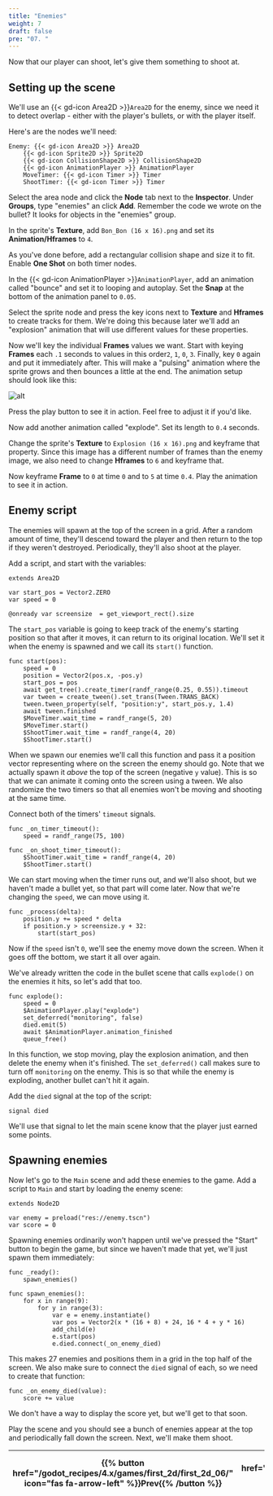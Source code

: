 ```yaml
---
title: "Enemies"
weight: 7
draft: false
pre: "07. "
---
```


Now that our player can shoot, let's give them something to shoot at.

## Setting up the scene

We'll use an {{< gd-icon Area2D >}}`Area2D` for the enemy, since we need it to detect overlap - either with the player's bullets, or with the player itself.

Here's are the nodes we'll need:

```
Enemy: {{< gd-icon Area2D >}} Area2D
    {{< gd-icon Sprite2D >}} Sprite2D
    {{< gd-icon CollisionShape2D >}} CollisionShape2D
    {{< gd-icon AnimationPlayer >}} AnimationPlayer
    MoveTimer: {{< gd-icon Timer >}} Timer
    ShootTimer: {{< gd-icon Timer >}} Timer
```

Select the area node and click the **Node** tab next to the **Inspector**. Under **Groups**, type "enemies" an click **Add**. Remember the code we wrote on the bullet? It looks for objects in the "enemies" group.

In the sprite's **Texture**, add `Bon_Bon (16 x 16).png` and set its **Animation/Hframes** to `4`.

As you've done before, add a rectangular collision shape and size it to fit. Enable **One Shot** on both timer nodes.

In the {{< gd-icon AnimationPlayer >}}`AnimationPlayer`, add an animation called "bounce" and set it to looping and autoplay. Set the **Snap** at the bottom of the animation panel to `0.05`.

Select the sprite node and press the key icons next to **Texture** and **Hframes** to create tracks for them. We're doing this because later we'll add an "explosion" animation that will use different values for these properties.

Now we'll key the individual **Frames** values we want. Start with keying **Frames** each `.1` seconds to values in this order`2`, `1`, `0`, `3`. Finally, key `0` again and put it immediately after. This will make a "pulsing" animation where the sprite grows and then bounces a little at the end. The animation setup should look like this:

![alt](/godot_recipes/4.x/img/2d_101_20.png)

Press the play button to see it in action. Feel free to adjust it if you'd like.

Now add another animation called "explode". Set its length to `0.4` seconds.

Change the sprite's **Texture** to `Explosion (16 x 16).png` and keyframe that property. Since this image has a different number of frames than the enemy image, we also need to change **Hframes** to `6` and keyframe that.

Now keyframe **Frame** to `0` at time `0` and to `5` at time `0.4`. Play the animation to see it in action.

## Enemy script

The enemies will spawn at the top of the screen in a grid. After a random amount of time, they'll descend toward the player and then return to the top if they weren't destroyed. Periodically, they'll also shoot at the player.

Add a script, and start with the variables:

```gdscript
extends Area2D

var start_pos = Vector2.ZERO
var speed = 0

@onready var screensize  = get_viewport_rect().size
```

The `start_pos` variable is going to keep track of the enemy's starting position so that after it moves, it can return to its original location. We'll set it when the enemy is spawned and we call its `start()` function.

```gdscript
func start(pos):
    speed = 0
    position = Vector2(pos.x, -pos.y)
    start_pos = pos
    await get_tree().create_timer(randf_range(0.25, 0.55)).timeout
    var tween = create_tween().set_trans(Tween.TRANS_BACK)
    tween.tween_property(self, "position:y", start_pos.y, 1.4)
    await tween.finished
    $MoveTimer.wait_time = randf_range(5, 20)
    $MoveTimer.start()
    $ShootTimer.wait_time = randf_range(4, 20)
    $ShootTimer.start()
```

When we spawn our enemies we'll call this function and pass it a position vector representing where on the screen the enemy should go. Note that we actually spawn it *above* the top of the screen (negative `y` value). This is so that we can animate it coming onto the screen using a tween. We also randomize the two timers so that all enemies won't be moving and shooting at the same time.

Connect both of the timers' `timeout` signals.

```gdscript
func _on_timer_timeout():
    speed = randf_range(75, 100)

func _on_shoot_timer_timeout():
    $ShootTimer.wait_time = randf_range(4, 20)
    $ShootTimer.start()
```

We can start moving when the timer runs out, and we'll also shoot, but we haven't made a bullet yet, so that part will come later. Now that we're changing the `speed`, we can move using it.

```gdscript
func _process(delta):
    position.y += speed * delta
    if position.y > screensize.y + 32:
        start(start_pos)
```

Now if the `speed` isn't `0`, we'll see the enemy move down the screen. When it goes off the bottom, we start it all over again.

We've already written the code in the bullet scene that calls `explode()` on the enemies it hits, so let's add that too.

```gdscript
func explode():
    speed = 0
    $AnimationPlayer.play("explode")
    set_deferred("monitoring", false)
    died.emit(5)
    await $AnimationPlayer.animation_finished
    queue_free()
```

In this function, we stop moving, play the explosion animation, and then delete the enemy when it's finished. The `set_deferred()` call makes sure to turn off `monitoring` on the enemy. This is so that while the enemy is exploding, another bullet can't hit it again.

Add the `died` signal at the top of the script:

```gdscript
signal died
```

We'll use that signal to let the main scene know that the player just earned some points.

## Spawning enemies

Now let's go to the `Main` scene and add these enemies to the game. Add a script to `Main` and start by loading the enemy scene:

```gdscript
extends Node2D

var enemy = preload("res://enemy.tscn")
var score = 0
```

Spawning enemies ordinarily won't happen until we've pressed the "Start" button to begin the game, but since we haven't made that yet, we'll just spawn them immediately:

```gdscript
func _ready():
    spawn_enemies()

func spawn_enemies():
    for x in range(9):
        for y in range(3):
            var e = enemy.instantiate()
            var pos = Vector2(x * (16 + 8) + 24, 16 * 4 + y * 16)
            add_child(e)
            e.start(pos)
            e.died.connect(_on_enemy_died)
```

This makes 27 enemies and positions them in a grid in the top half of the screen. We also make sure to connect the `died` signal of each, so we need to create that function:

```gdscript
func _on_enemy_died(value):
    score += value
```

We don't have a way to display the score yet, but we'll get to that soon.

Play the scene and you should see a bunch of enemies appear at the top and periodically fall down the screen. Next, we'll make them shoot.

| {{% button href="/godot_recipes/4.x/games/first_2d/first_2d_06/" icon="fas fa-arrow-left" %}}Prev{{% /button %}} | {{% button href="/godot_recipes/4.x/games/first_2d/first_2d_08/" icon="fas fa-arrow-right" icon-position="right" %}}Next{{% /button %}} |
|------|------:|
